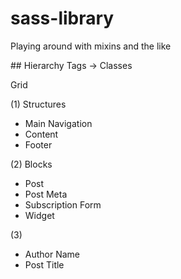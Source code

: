 # sass-library
Playing around with mixins and the like

## Hierarchy
Tags -> Classes

Grid

(1) Structures
- Main Navigation
- Content
- Footer

(2) Blocks
- Post
- Post Meta
- Subscription Form
- Widget

(3)
- Author Name
- Post Title
